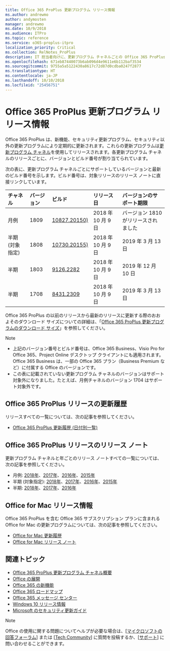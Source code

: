 ```yaml
---
title: Office 365 ProPlus 更新プログラム リリース情報
ms.author: andrewmo
author: andymosten
manager: andrewmo
ms.date: 10/9/2018
ms.audience: ITPro
ms.topic: reference
ms.service: o365-proplus-itpro
localization_priority: Critical
ms.collection: RelNotes_ProPlus
description: IT 担当者向けに、更新プログラム チャネルごとの Office 365 ProPlus の最新リリース一覧と、リリース ノートおよび更新履歴へのリンクを提供します
ms.openlocfilehash: 671eb87440073b6ab096d4e9611e6b112baf3534
ms.sourcegitcommit: 9755a5a5122430a8617c72d87d0cdba0247f2877
ms.translationtype: HT
ms.contentlocale: ja-JP
ms.lasthandoff: 10/10/2018
ms.locfileid: "25456751"
---
```

# <a name="release-information-for-updates-to-office-365-proplus"></a>Office 365 ProPlus 更新プログラム リリース情報

Office 365 ProPlus は、新機能、セキュリティ更新プログラム、セキュリティ以外の更新プログラムにより定期的に更新されます。これらの更新プログラムは[更新プログラム チャネル](https://docs.microsoft.com/DeployOffice/overview-of-update-channels-for-office-365-proplus)を使用してリリースされます。各更新プログラム チャネルのリリースごとに、バージョンとビルド番号が割り当てられています。 

次の表に、更新プログラム チャネルごとにサポートしているバージョンと最新のビルド番号を示します。ビルド番号は、対象リリースのリリース ノートに直接リンクしています。 

  
|**チャネル**|**バージョン**|**ビルド**|**リリース日**|**バージョンのサポート期限**|
|:-----|:-----|:-----|:-----|:-----|
|月例  <br/> |1809  <br/> |[10827.20150)](monthly-channel-2018.md#version-1809-october-9)  <br/> | 2018 年 10 月 9 日  <br/> |バージョン 1810 がリリースされました <br/>|
|半期 (対象指定)  <br/> |1808  <br/> |[10730.20155)](semi-annual-channel-targeted-2018.md#version-1808-october-9)  <br/> | 2018 年 10 月 9 日  <br/> | 2019 年 3 月 13 日 <br/>|
|半期 <br/> |1803  <br/> | [9126.2282](semi-annual-channel-2018.md#version-1803-october-9) <br/> |2018 年 10 月 9 日  <br/> | 2019 年 12 月 10 日 <br/>|
|半期 <br/> |1708  <br/> |[8431.2309](semi-annual-channel-2018.md#version-1708-october-9)  <br/> |2018 年 10 月 9 日  <br/> | 2019 年 3 月 13 日 <br/>|

Office 365 ProPlus の以前のリリースから最新のリリースに更新する際のおおよそのダウンロード サイズについての詳細は、「[Office 365 ProPlus 更新プログラムのダウンロード サイズ](download-sizes-office365-proplus-updates.md)」を参照してください。

> [!NOTE]
> - 上記のバージョン番号とビルド番号は、Office 365 Business、Visio Pro for Office 365、Project Online デスクトップ クライアントにも適用されます。Office 365 Business は、一部の Office 365 プラン（Business Premium など）に付属する Office のバージョンです。
> - この表に記載されていない更新プログラム チャネルのバージョンはサポート対象外になりました。たとえば、月例チャネルのバージョン 1704 はサポート対象外です。 


## <a name="update-history-for-office-365-proplus-releases"></a>Office 365 ProPlus リリースの更新履歴

リリースすべての一覧については、次の記事を参照してください。
 - [Office 365 ProPlus 更新履歴 (日付別一覧)](update-history-office365-proplus-by-date.md)

## <a name="release-notes-for-office-365-proplus-releases"></a>Office 365 ProPlus リリースのリリース ノート

更新プログラム チャネルと年ごとのリリース ノートすべての一覧については、次の記事を参照してください。
 - 月例: [2018年](monthly-channel-2018.md)、[2017年](monthly-channel-2017.md)、[2016年](monthly-channel-2016.md)、[2015年](monthly-channel-2015.md)
 - 半期 (対象指定): [2018年](semi-annual-channel-targeted-2018.md)、[2017年](semi-annual-channel-targeted-2017.md)、[2016年](semi-annual-channel-targeted-2016.md)、[2015年](semi-annual-channel-targeted-2015.md)
 - 半期: [2018年](semi-annual-channel-2018.md)、[2017年](semi-annual-channel-2017.md)、[2016年](semi-annual-channel-2016.md)

## <a name="office-for-mac-release-information"></a>Office for Mac リリース情報

Office 365 ProPlus を含む Office 365 サブスクリプション プランに含まれる Office for Mac の更新プログラムについては、次の記事を参照してください。
 - [Office for Mac 更新履歴](update-history-office-for-mac.md)
 - [Office for Mac リリース ノート](release-notes-office-for-mac.md)


## <a name="related-topics"></a>関連トピック

- [Office 365 ProPlus 更新プログラム チャネル概要](https://docs.microsoft.com/DeployOffice/overview-of-update-channels-for-office-365-proplus)
- [Office の展開](https://docs.microsoft.com/deployoffice/)
- [Office 365 の新機能](https://support.office.com/article/95c8d81d-08ba-42c1-914f-bca4603e1426)
- [Office 365 ロードマップ](https://products.office.com/business/office-365-roadmap)
- [Office 365 メッセージ センター](https://support.office.com/article/38fb3333-bfcc-4340-a37b-deda509c2093)
- [Windows 10 リリース情報](https://www.microsoft.com/itpro/windows-10/release-information)
- [Microsoft のセキュリティ更新ガイド](https://portal.msrc.microsoft.com/)

> [!NOTE]
> Office の使用に関する問題についてヘルプが必要な場合は、[[マイクロソフトの回答フォーラム](https://answers.microsoft.com/)] または [[Tech Community](https://techcommunity.microsoft.com/)] に質問を投稿するか、[[サポート](https://support.microsoft.com/contactus)] に問い合わせることができます。
